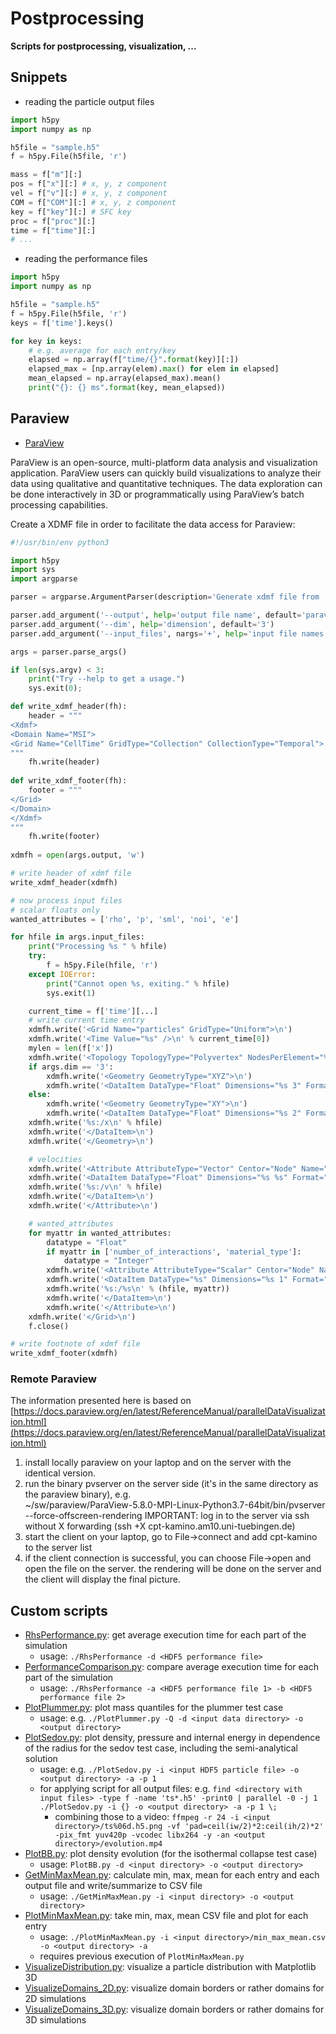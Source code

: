 # Postprocessing

**Scripts for postprocessing, visualization, ...**


## Snippets

* reading the particle output files

```python
import h5py
import numpy as np

h5file = "sample.h5"
f = h5py.File(h5file, 'r')

mass = f["m"][:]
pos = f["x"][:] # x, y, z component
vel = f["v"][:] # x, y, z component
COM = f["COM"][:] # x, y, z component
key = f["key"][:] # SFC key
proc = f["proc"][:]
time = f["time"][:]
# ...
```

* reading the performance files

```python
import h5py
import numpy as np

h5file = "sample.h5"
f = h5py.File(h5file, 'r')
keys = f['time'].keys()

for key in keys:
	# e.g. average for each entry/key
	elapsed = np.array(f["time/{}".format(key)][:])
	elapsed_max = [np.array(elem).max() for elem in elapsed]
	mean_elapsed = np.array(elapsed_max).mean()
	print("{}: {} ms".format(key, mean_elapsed))
```


## Paraview

* [ParaView](https://www.paraview.org/)

ParaView is an open-source, multi-platform data analysis and visualization application. ParaView users can quickly build visualizations to analyze their data using qualitative and quantitative techniques. The data exploration can be done interactively in 3D or programmatically using ParaView’s batch processing capabilities.

Create a XDMF file in order to facilitate the data access for Paraview:

```python
#!/usr/bin/env python3

import h5py
import sys
import argparse

parser = argparse.ArgumentParser(description='Generate xdmf file from .h5 miluph output files for paraview postprocessing.\n Open the generated .xdmf file with paraview.')

parser.add_argument('--output', help='output file name', default='paraview.xdmf')
parser.add_argument('--dim', help='dimension', default='3')
parser.add_argument('--input_files', nargs='+', help='input file names', default='none')

args = parser.parse_args()

if len(sys.argv) < 3:
    print("Try --help to get a usage.")
    sys.exit(0);

def write_xdmf_header(fh):
    header = """
<Xdmf>
<Domain Name="MSI">
<Grid Name="CellTime" GridType="Collection" CollectionType="Temporal">
"""
    fh.write(header)
    
def write_xdmf_footer(fh):
    footer = """
</Grid>
</Domain>
</Xdmf>
"""
    fh.write(footer)
    
xdmfh = open(args.output, 'w')

# write header of xdmf file
write_xdmf_header(xdmfh)

# now process input files
# scalar floats only 
wanted_attributes = ['rho', 'p', 'sml', 'noi', 'e']

for hfile in args.input_files:
    print("Processing %s " % hfile)
    try: 
        f = h5py.File(hfile, 'r')
    except IOError:
        print("Cannot open %s, exiting." % hfile)
        sys.exit(1)

    current_time = f['time'][...]
    # write current time entry
    xdmfh.write('<Grid Name="particles" GridType="Uniform">\n')
    xdmfh.write('<Time Value="%s" />\n' % current_time[0])
    mylen = len(f['x'])
    xdmfh.write('<Topology TopologyType="Polyvertex" NodesPerElement="%s"></Topology>\n' % mylen)
    if args.dim == '3':
        xdmfh.write('<Geometry GeometryType="XYZ">\n')
        xdmfh.write('<DataItem DataType="Float" Dimensions="%s 3" Format="HDF">\n' % mylen)
    else:
        xdmfh.write('<Geometry GeometryType="XY">\n')
        xdmfh.write('<DataItem DataType="Float" Dimensions="%s 2" Format="HDF">\n' % mylen)
    xdmfh.write('%s:/x\n' % hfile) 
    xdmfh.write('</DataItem>\n')
    xdmfh.write('</Geometry>\n')

    # velocities
    xdmfh.write('<Attribute AttributeType="Vector" Centor="Node" Name="velocity">\n')
    xdmfh.write('<DataItem DataType="Float" Dimensions="%s %s" Format="HDF">\n' % (mylen, args.dim))
    xdmfh.write('%s:/v\n' % hfile)
    xdmfh.write('</DataItem>\n')
    xdmfh.write('</Attribute>\n')

    # wanted_attributes
    for myattr in wanted_attributes:
        datatype = "Float"
        if myattr in ['number_of_interactions', 'material_type']:
            datatype = "Integer"
        xdmfh.write('<Attribute AttributeType="Scalar" Centor="Node" Name="%s">\n' % myattr)
        xdmfh.write('<DataItem DataType="%s" Dimensions="%s 1" Format="HDF">\n' % (datatype, mylen))
        xdmfh.write('%s:/%s\n' % (hfile, myattr))
        xdmfh.write('</DataItem>\n')
        xdmfh.write('</Attribute>\n')
    xdmfh.write('</Grid>\n')
    f.close()

# write footnote of xdmf file
write_xdmf_footer(xdmfh)
```

### Remote Paraview

The information presented here is based on [https://docs.paraview.org/en/latest/ReferenceManual/parallelDataVisualization.html](https://docs.paraview.org/en/latest/ReferenceManual/parallelDataVisualization.html)

1. install locally paraview on your laptop and on the server with the identical version.
2. run the binary pvserver on the server side (it's in the same directory as the paraview binary), e.g.  
~/sw/paraview/ParaView-5.8.0-MPI-Linux-Python3.7-64bit/bin/pvserver --force-offscreen-rendering
IMPORTANT: log in to the server via ssh without X forwarding (ssh +X cpt-kamino.am10.uni-tuebingen.de)
3. start the client on your laptop, go to File->connect and add cpt-kamino to the server list
4. if the client connection is successful, you can choose File->open and open the file on the server. the rendering will be done on the server and the client will display the final picture.


## Custom scripts

* [RhsPerformance.py](RhsPerformance.py): get average execution time for each part of the simulation
	* usage: `./RhsPerformance -d <HDF5 performance file>`  
* [PerformanceComparison.py](PerformanceComparison.py): compare average execution time for each part of the simulation
	* usage: `./RhsPerformance -a <HDF5 performance file 1> -b <HDF5 performance file 2>`  
* [PlotPlummer.py](PlotPlummer.py): plot mass quantiles for the plummer test case
	* usage: e.g. `./PlotPlummer.py -Q -d <input data directory> -o <output directory>` 
* [PlotSedov.py](PlotSedov.py): plot density, pressure and internal energy in dependence of the radius for the sedov test case, including the semi-analytical solution
	* usage: e.g.  `./PlotSedov.py -i <input HDF5 particle file> -o <output directory> -a -p 1`
	* for applying script for all output files: e.g. `find <directory with input files> -type f -name 'ts*.h5' -print0 | parallel -0 -j 1 ./PlotSedov.py -i {} -o <output directory> -a -p 1 \;`
		* combining those to a video: `ffmpeg -r 24 -i <input directory>/ts%06d.h5.png -vf 'pad=ceil(iw/2)*2:ceil(ih/2)*2' -pix_fmt yuv420p -vcodec libx264 -y -an <output directory>/evolution.mp4`
* [PlotBB.py](PlotBB.py): plot density evolution (for the isothermal collapse test case)
	* usage: `PlotBB.py -d <input directory> -o <output directory>`
* [GetMinMaxMean.py](GetMinMaxMean.py): calculate min, max, mean for each entry and each output file and write/summarize to CSV file  
	* usage: `./GetMinMaxMean.py -i <input directory> -o <output directory>`
* [PlotMinMaxMean.py](PlotMinMaxMean.py): take min, max, mean CSV file and plot for each entry
	* usage: `./PlotMinMaxMean.py -i <input directory>/min_max_mean.csv -o <output directory> -a` 
	* requires previous execution of `PlotMinMaxMean.py`
* [VisualizeDistribution.py](VisualizeDistribution.py): visualize a particle distribution with Matplotlib 3D
* [VisualizeDomains_2D.py](VisualizeDomains_2D.py): visualize domain borders or rather domains for 2D simulations
* [VisualizeDomains_3D.py](VisualizeDomains_3D.py): visualize domain borders or rather domains for 3D simulations

